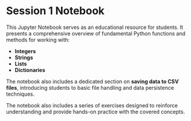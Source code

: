 # Session 1 Notebook

This Jupyter Notebook serves as an educational resource for students. It presents a comprehensive overview of fundamental Python functions and methods for working with:

- **Integers**  
- **Strings**  
- **Lists**  
- **Dictionaries**
  
The notebook also includes a dedicated section on **saving data to CSV files**, introducing students to basic file handling and data persistence techniques.

The notebook also includes a series of exercises designed to reinforce understanding and provide hands-on practice with the covered concepts.
